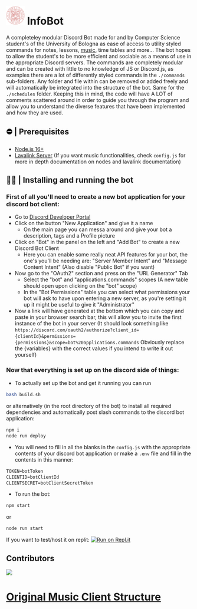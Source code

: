 <h1 align="left"><img src="./assets/Seal_of_the_University_of_Bologna.svg.png" width="50px"> InfoBot </h1>
 
A completeley modular Discord Bot made for and by Computer Science student's of the University of Bologna as ease of access to utility styled commands for notes, lessons, [music](https://github.com/SudhanPlayz/Discord-MusicBot), time tables and more...
The bot hopes to allow the student's to be more efficient and sociable as a means of use in the appropriate Discord servers.
The commands are completely modular and can be created with little to no knowledge of JS or Discord.js, as examples there are a lot of differently styled commands in the `./commands` sub-folders.
Any folder and file within can be removed or added freely and will automatically be integrated into the structure of the bot.
Same for the `./schedules` folder. Keeping this in mind, the code will have A LOT of comments scattered around in order to guide you through the program and allow you to understand the diverse features that have been implemented and how they are used.

## ⛔ | Prerequisites

- [Node.js 16+](https://nodejs.org/en/download/)
- [Lavalink Server](https://github.com/freyacodes/Lavalink) (If you want music functionalities, check `config.js` for more in depth documentation on nodes and lavalink documentation)

## 🏃‍♂ | Installing and running the bot

### First of all you'll need to create a new bot application for your discord bot client:
  - Go to [Discord Developer Portal](https://discord.com/developers/applications/)
  - Click on the button "New Application" and give it a name
    - On the main page you can messa around and give your bot a description, tags and a Profile picture
  - Click on "Bot" in the panel on the left and "Add Bot" to create a new Discord Bot Client
    - Here you can enable some really neat API features for your bot, the one's you'll be needing are: "Server Member Intent" and "Message Content Intent" (Also disable "Public Bot" if you want)
  - Now go to the "OAuth2" section and press on the "URL Generator" Tab
    - Select the "bot" and "applications.commands" scopes (A new table should open upon clicking on the "bot" scope)
    - In the "Bot Permissions" table you can select what permissions your bot will ask to have upon entering a new server, as you're setting it up it might be useful to give it "Administrator"
  - Now a link will have generated at the bottom which you can copy and paste in your browser search bar, this will allow you to invite the first instance of the bot in your server
(It should look something like `https://discord.com/oauth2/authorize?client_id={clientId}&permissions={permissions}&scope=bot%20applications.commands` Obviously replace the {variables} with the correct values if you intend to write it out yourself)

### Now that everything is set up on the discord side of things:
  - To actually set up the bot and get it running you can run
```bash
bash build.sh
```
or alternatively (in the root directory of the bot) to install all required dependencies and automatically post slash commands to the discord bot application:
```bash
npm i
node run deploy
``` 
  - You will need to fill in all the blanks in the `config.js` with the appropriate contents of your discord bot application or make a `.env` file and fill in the contents in this manner:
```env
TOKEN=botToken
CLIENTID=botClientId
CLIENTSECRET=botClientSecretToken
```
  - To run the bot:
```bash
npm start
```
or
```bash
node run start
```
If you want to test/host it on replit:
[![Run on Repl.it](https://repl.it/badge/github/csunibo/InfoBot)](https://repl.it/github/csunibo/InfoBot)

## Contributors
<a href = "https://github.com/csunibo/cs-discord-bot/contributors">
  <img src = "https://contributors-img.web.app/image?repo=csunibo/cs-discord-bot"/>
</a>

# [Original Music Client Structure](https://github.com/SudhanPlayz/Discord-MusicBot/tree/v5)
